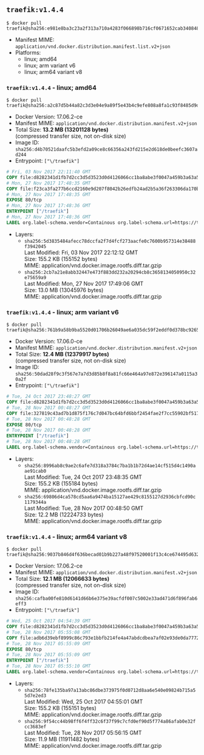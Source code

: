 ## `traefik:v1.4.4`

```console
$ docker pull traefik@sha256:e981e8ba3c23a2f313a710a4283f066898b716cf0671652cab3408486a550183
```

-	Manifest MIME: `application/vnd.docker.distribution.manifest.list.v2+json`
-	Platforms:
	-	linux; amd64
	-	linux; arm variant v6
	-	linux; arm64 variant v8

### `traefik:v1.4.4` - linux; amd64

```console
$ docker pull traefik@sha256:a2c87d5b44a82c3d3e04e9a89f5e43b4c9efe808a8fa1c93f8485d9d0c822376
```

-	Docker Version: 17.06.2-ce
-	Manifest MIME: `application/vnd.docker.distribution.manifest.v2+json`
-	Total Size: **13.2 MB (13201128 bytes)**  
	(compressed transfer size, not on-disk size)
-	Image ID: `sha256:d4b70521daafc5b3efd2a09ce8c66356a243fd215e2d618de0beefc3607ad244`
-	Entrypoint: `["\/traefik"]`

```dockerfile
# Fri, 03 Nov 2017 22:11:40 GMT
COPY file:d8282341d1fb7d2cc3d5d3523d0d4126066cc1ba8abe3f0047a459b3a63a5653 in /etc/ssl/certs/ 
# Mon, 27 Nov 2017 17:48:35 GMT
COPY file:f23ca3fa277b6ccd2160e9d207f8042b26edfb24ad2b5a36f263306da170ba8f in / 
# Mon, 27 Nov 2017 17:48:35 GMT
EXPOSE 80/tcp
# Mon, 27 Nov 2017 17:48:36 GMT
ENTRYPOINT ["/traefik"]
# Mon, 27 Nov 2017 17:48:36 GMT
LABEL org.label-schema.vendor=Containous org.label-schema.url=https://traefik.io org.label-schema.name=Traefik org.label-schema.description=A modern reverse-proxy org.label-schema.version=v1.4.4 org.label-schema.docker.schema-version=1.0
```

-	Layers:
	-	`sha256:5d3835484afecc78dccfa2f7d4fcf273aacfe0c7600b957314e38488f3942045`  
		Last Modified: Fri, 03 Nov 2017 22:12:12 GMT  
		Size: 155.2 KB (155152 bytes)  
		MIME: application/vnd.docker.image.rootfs.diff.tar.gzip
	-	`sha256:2cb7a21e8abb32447e473f883dd232a20294cb8c3658134050950c32e75659a9`  
		Last Modified: Mon, 27 Nov 2017 17:49:06 GMT  
		Size: 13.0 MB (13045976 bytes)  
		MIME: application/vnd.docker.image.rootfs.diff.tar.gzip

### `traefik:v1.4.4` - linux; arm variant v6

```console
$ docker pull traefik@sha256:761b9a58b9ba5520d01706b26049ae6a035dc59f2eddf0d378bc92654cd1a340
```

-	Docker Version: 17.06.0-ce
-	Manifest MIME: `application/vnd.docker.distribution.manifest.v2+json`
-	Total Size: **12.4 MB (12379917 bytes)**  
	(compressed transfer size, not on-disk size)
-	Image ID: `sha256:50dad28f9c3f567e7a7d3d85b8f8a81fc66e464a97e872e396147a0115a30a2f`
-	Entrypoint: `["\/traefik"]`

```dockerfile
# Tue, 24 Oct 2017 23:48:27 GMT
COPY file:d8282341d1fb7d2cc3d5d3523d0d4126066cc1ba8abe3f0047a459b3a63a5653 in /etc/ssl/certs/ 
# Tue, 28 Nov 2017 00:48:27 GMT
COPY file:327819c43ad7b1d875f176c7d047bc64bfd6bbf2454fae2f7cc55902bf517524 in / 
# Tue, 28 Nov 2017 00:48:28 GMT
EXPOSE 80/tcp
# Tue, 28 Nov 2017 00:48:28 GMT
ENTRYPOINT ["/traefik"]
# Tue, 28 Nov 2017 00:48:28 GMT
LABEL org.label-schema.vendor=Containous org.label-schema.url=https://traefik.io org.label-schema.name=Traefik org.label-schema.description=A modern reverse-proxy org.label-schema.version=v1.4.4 org.label-schema.docker.schema-version=1.0
```

-	Layers:
	-	`sha256:8996ab8c9ae2c6afe7d318a3784c7ba1b1b72d4ae14cf515d4c1490aae91cab0`  
		Last Modified: Tue, 24 Oct 2017 23:48:35 GMT  
		Size: 155.2 KB (155184 bytes)  
		MIME: application/vnd.docker.image.rootfs.diff.tar.gzip
	-	`sha256:69806d4ca578cd5aa6a9474ba15127ae429c8155127d2936cbfcd90c1179344a`  
		Last Modified: Tue, 28 Nov 2017 00:48:50 GMT  
		Size: 12.2 MB (12224733 bytes)  
		MIME: application/vnd.docker.image.rootfs.diff.tar.gzip

### `traefik:v1.4.4` - linux; arm64 variant v8

```console
$ docker pull traefik@sha256:9037b846d4f636becad01b9b227a48f97520001f13c4ce674495d632329a449a
```

-	Docker Version: 17.06.2-ce
-	Manifest MIME: `application/vnd.docker.distribution.manifest.v2+json`
-	Total Size: **12.1 MB (12066633 bytes)**  
	(compressed transfer size, not on-disk size)
-	Image ID: `sha256:cafba00fe810d6141d66b6e375e39acfdf007c5002e33ad471d6f896fab6eff3`
-	Entrypoint: `["\/traefik"]`

```dockerfile
# Wed, 25 Oct 2017 04:54:39 GMT
COPY file:d8282341d1fb7d2cc3d5d3523d0d4126066cc1ba8abe3f0047a459b3a63a5653 in /etc/ssl/certs/ 
# Tue, 28 Nov 2017 05:55:08 GMT
COPY file:adb6d39ebf8999c86c793e1bbfb214fe4a47abdcdbea7af02e93de0da7772c39 in / 
# Tue, 28 Nov 2017 05:55:09 GMT
EXPOSE 80/tcp
# Tue, 28 Nov 2017 05:55:09 GMT
ENTRYPOINT ["/traefik"]
# Tue, 28 Nov 2017 05:55:10 GMT
LABEL org.label-schema.vendor=Containous org.label-schema.url=https://traefik.io org.label-schema.name=Traefik org.label-schema.description=A modern reverse-proxy org.label-schema.version=v1.4.4 org.label-schema.docker.schema-version=1.0
```

-	Layers:
	-	`sha256:78fe135ba97a13abc86dbe373975f0d0712d8aa6e540e09824b715a55d7e2ed3`  
		Last Modified: Wed, 25 Oct 2017 04:55:01 GMT  
		Size: 155.2 KB (155151 bytes)  
		MIME: application/vnd.docker.image.rootfs.diff.tar.gzip
	-	`sha256:9f54cc44b98ff6f4ff32c6f37f99c7cfd0ef90d5f774a86afab0e32fcc3683ef`  
		Last Modified: Tue, 28 Nov 2017 05:56:15 GMT  
		Size: 11.9 MB (11911482 bytes)  
		MIME: application/vnd.docker.image.rootfs.diff.tar.gzip
